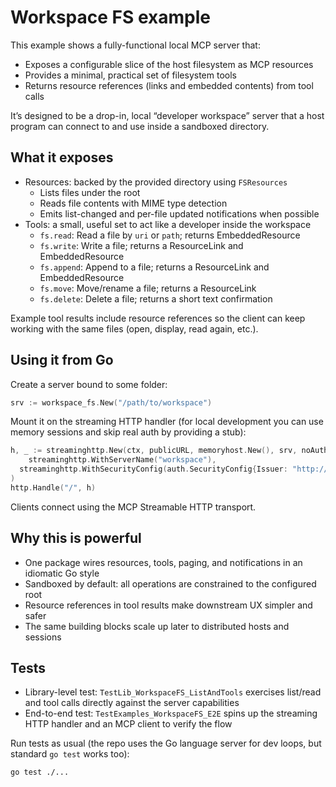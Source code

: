 # Workspace FS example

This example shows a fully-functional local MCP server that:

- Exposes a configurable slice of the host filesystem as MCP resources
- Provides a minimal, practical set of filesystem tools
- Returns resource references (links and embedded contents) from tool calls

It’s designed to be a drop-in, local “developer workspace” server that a host program can connect to and use inside a sandboxed directory.

## What it exposes

- Resources: backed by the provided directory using `FSResources`
  - Lists files under the root
  - Reads file contents with MIME type detection
  - Emits list-changed and per-file updated notifications when possible
- Tools: a small, useful set to act like a developer inside the workspace
  - `fs.read`: Read a file by `uri` or `path`; returns EmbeddedResource
  - `fs.write`: Write a file; returns a ResourceLink and EmbeddedResource
  - `fs.append`: Append to a file; returns a ResourceLink and EmbeddedResource
  - `fs.move`: Move/rename a file; returns a ResourceLink
  - `fs.delete`: Delete a file; returns a short text confirmation

Example tool results include resource references so the client can keep working with the same files (open, display, read again, etc.).

## Using it from Go

Create a server bound to some folder:

```go
srv := workspace_fs.New("/path/to/workspace")
```

Mount it on the streaming HTTP handler (for local development you can use memory sessions and skip real auth by providing a stub):

```go
h, _ := streaminghttp.New(ctx, publicURL, memoryhost.New(), srv, noAuth,
    streaminghttp.WithServerName("workspace"),
  streaminghttp.WithSecurityConfig(auth.SecurityConfig{Issuer: "http://127.0.0.1:0", Audiences: []string{"example"}, JWKSURL: "http://127.0.0.1/.well-known/jwks.json", Advertise: true}),
)
http.Handle("/", h)
```

Clients connect using the MCP Streamable HTTP transport.

## Why this is powerful

- One package wires resources, tools, paging, and notifications in an idiomatic Go style
- Sandboxed by default: all operations are constrained to the configured root
- Resource references in tool results make downstream UX simpler and safer
- The same building blocks scale up later to distributed hosts and sessions

## Tests

- Library-level test: `TestLib_WorkspaceFS_ListAndTools` exercises list/read and tool calls directly against the server capabilities
- End-to-end test: `TestExamples_WorkspaceFS_E2E` spins up the streaming HTTP handler and an MCP client to verify the flow

Run tests as usual (the repo uses the Go language server for dev loops, but standard `go test` works too):

```sh
go test ./...
```
